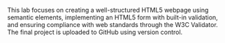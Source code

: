 This lab focuses on creating a well-structured HTML5 webpage using semantic elements, implementing an HTML5 form with built-in validation, and ensuring compliance with web standards through the W3C Validator. The final project is uploaded to GitHub using version control.